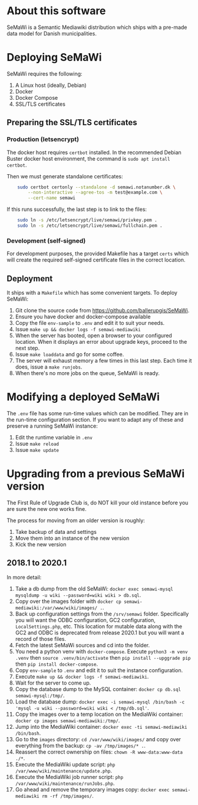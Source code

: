 # About this software

SeMaWi is a Semantic Mediawiki distribution which ships with a pre-made data
model for Danish municipalities.

# Deploying SeMaWi

SeMaWi requires the following:

1. A Linux host (ideally, Debian)
2. Docker
3. Docker Compose
4. SSL/TLS certificates

## Preparing the SSL/TLS certificates

### Production (letsencrypt)

The docker host requires `certbot` installed. In the recommended Debian Buster
docker host environment, the command is `sudo apt install certbot`.

Then we must generate standalone certificates:

```bash
	sudo certbot certonly --standalone -d semawi.notanumber.dk \
		--non-interactive --agree-tos -m test@example.com \
		--cert-name semawi
```

If this runs successfully, the last step is to link to the files:

```bash
	sudo ln -s /etc/letsencrypt/live/semawi/privkey.pem .
	sudo ln -s /etc/letsencrypt/live/semawi/fullchain.pem .
```

### Development (self-signed)

For development purposes, the provided Makefile has a target `certs` which will
create the required self-signed certificate files in the correct location.

## Deployment

It ships with a `Makefile` which has some convenient targets. To deploy SeMaWi:

1. Git clone the source code from https://github.com/ballerupgis/SeMaWi.
2. Ensure you have docker and docker-compose available
3. Copy the file `env-sample` to `.env` and edit it to suit your needs.
4. Issue `make up && docker logs -f semawi-mediawiki`
5. When the server has booted, open a browser to your configured location. When
   it displays an error about upgrade keys, proceed to the next step.
6. Issue `make loaddata` and go for some coffee.
7. The server will exhaust memory a few times in this last step. Each time it
   does, issue a `make runjobs`.
8. When there's no more jobs on the queue, SeMaWi is ready.

# Modifying a deployed SeMaWi

The `.env` file has some run-time values which can be modified. They are in the
run-time configuration section. If you want to adapt any of these and preserve a
running SeMaWi instance:

1. Edit the runtime variable in `.env`
2. Issue `make reload`
3. Issue `make update`

# Upgrading from a previous SeMaWi version

The First Rule of Upgrade Club is, do NOT kill your old instance before you are
sure the new one works fine.

The process for moving from an older version is roughly:

1. Take backup of data and settings
2. Move them into an instance of the new version
3. Kick the new version

## 2018.1 to 2020.1

In more detail:

1. Take a db dump from the old SeMaWi: `docker exec semawi-mysql mysqldump -u
   wiki --password=wiki wiki > db.sql`.
2. Copy over the images folder with `docker cp
   semawi-mediawiki:/var/www/wiki/images/ .`.
3. Back up configuration settings from the `/srv/semawi` folder. Specifically
   you will want the ODBC configuration, GC2 configuration, `LocalSettings.php`,
   etc. This location for mutable data along with the GC2 and ODBC is deprecated
   from release 2020.1 but you will want a record of those files.
4. Fetch the latest SeMaWi sources and cd into the folder.
5. You need a python venv with `docker-compose`. Execute `python3 -m venv .venv`
   then `source .venv/bin/activate` then `pip install --upggrade pip` then `pip
   install docker-compose`.
6. Copy `env-sample` to `.env` and edit it to suit the instance configuration.
7. Execute `make up && docker logs -f semawi-mediawiki`.
8. Wait for the server to come up.
9. Copy the database dump to the MySQL container: `docker cp db.sql
   semawi-mysql:/tmp/`.
10. Load the database dump: `docker exec -i semawi-mysql /bin/bash -c 'mysql -u
    wiki --password=wiki wiki < /tmp/db.sql'`.
11. Copy the images over to a temp location on the MediaWiki container: `docker
    cp images semawi-mediawiki:/tmp/`.
12. Jump into the MediaWiki container: `docker exec -ti semawi-mediawiki
    /bin/bash`.
13. Go to the `images` directory: `cd /var/www/wiki/images/` and copy over
    everything from the backup: `cp -av /tmp/images/* .`.
14. Reassert the correct ownership on files: `chown -R www-data:www-data ./*`.
15. Execute the MediaWiki update script: `php
    /var/www/wiki/maintenance/update.php`.
16. Execute the MediaWiki job runner script: `php
    /var/www/wiki/maintenance/runJobs.php`.
17. Go ahead and remove the temporary images copy: `docker exec semawi-mediawiki
    rm -rf /tmp/images/`.
